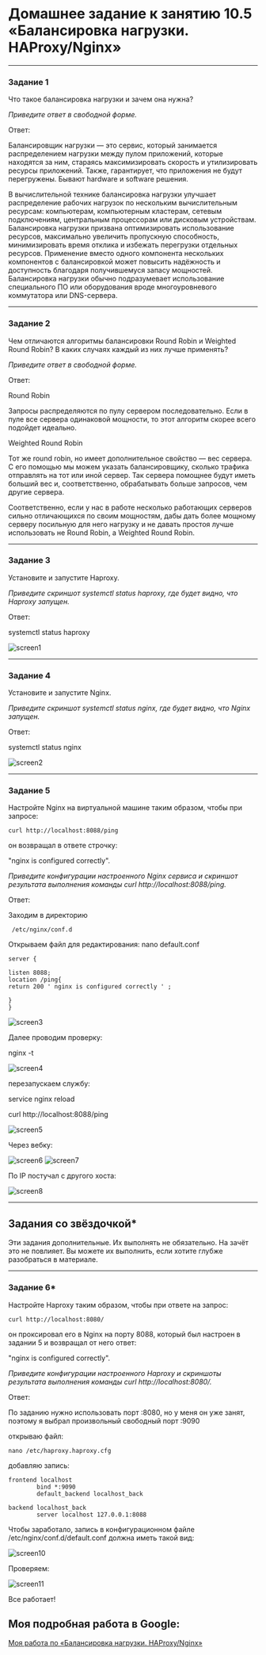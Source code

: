# Домашнее задание к занятию 10.5 «Балансировка нагрузки. HAProxy/Nginx»

---

### Задание 1

Что такое балансировка нагрузки и зачем она нужна? 

*Приведите ответ в свободной форме.*

Ответ:

Балансировщик нагрузки — это сервис, который занимается распределением нагрузки между пулом приложений, которые находятся за ним, стараясь максимизировать скорость и утилизировать ресурсы приложений. Также, гарантирует, что приложения не будут перегружены. Бывают hardware и software решения.

В вычислительной технике балансировка нагрузки улучшает распределение рабочих нагрузок по нескольким вычислительным ресурсам: компьютерам, компьютерным кластерам, сетевым подключениям, центральным процессорам или дисковым устройствам. Балансировка нагрузки призвана оптимизировать использование ресурсов, максимально увеличить пропускную способность, минимизировать время отклика и избежать перегрузки отдельных ресурсов. Применение вместо одного компонента нескольких компонентов с балансировкой может повысить надёжность и доступность благодаря получившемуся запасу мощностей. Балансировка нагрузки обычно подразумевает использование специального ПО или оборудования вроде многоуровневого коммутатора или DNS-сервера.


---

### Задание 2

Чем отличаются алгоритмы балансировки Round Robin и Weighted Round Robin? В каких случаях каждый из них лучше применять? 

*Приведите ответ в свободной форме.*

Ответ:

Round Robin

Запросы распределяются по пулу сервером последовательно. Если в пуле все сервера
одинаковой мощности, то этот алгоритм скорее всего подойдет идеально.

Weighted Round Robin

Тот же round robin, но имеет дополнительное свойство — вес сервера. С его помощью мы можем указать балансировщику, сколько трафика отправлять на тот или иной сервер. Так сервера помощнее будут иметь больший вес и, соответственно, обрабатывать больше запросов, чем другие сервера.

Соответственно, если у нас в работе несколько работающих серверов сильно отличающихся по своим мощностям, дабы дать более мощному серверу посильную для него нагрузку и не давать простоя лучше использовать не Round Robin, а Weighted Round Robin.


---

### Задание 3

Установите и запустите Haproxy.

*Приведите скриншот systemctl status haproxy, где будет видно, что Haproxy запущен.*

Ответ:

systemctl status haproxy

![screen1](https://github.com/KorolkovDenis/10.5-Haproxy/blob/main/screenshots/screen1.jpg)


---

### Задание 4

Установите и запустите Nginx.

*Приведите скриншот systemctl status nginx, где будет видно, что Nginx запущен.*

Ответ:

systemctl status nginx

![screen2](https://github.com/KorolkovDenis/10.5-Haproxy/blob/main/screenshots/screen2.jpg)


---

### Задание 5

Настройте Nginx на виртуальной машине таким образом, чтобы при запросе:

`curl http://localhost:8088/ping`

он возвращал в ответе строчку: 

"nginx is configured correctly".

*Приведите конфигурации настроенного Nginx сервиса и скриншот результата выполнения команды curl http://localhost:8088/ping.*

Ответ:

Заходим в директорию

```
 /etc/nginx/conf.d
```

Открываем файл для редактирования: nano default.conf

```
server {

listen 8088;
location /ping{
return 200 ' nginx is configured correctly ' ;

}
}
```

![screen3](https://github.com/KorolkovDenis/10.5-Haproxy/blob/main/screenshots/screen3.jpg)

Далее проводим проверку:

nginx -t

![screen4](https://github.com/KorolkovDenis/10.5-Haproxy/blob/main/screenshots/screen4.jpg)

перезапускаем службу:

service nginx reload

curl http://localhost:8088/ping

![screen5](https://github.com/KorolkovDenis/10.5-Haproxy/blob/main/screenshots/screen5.jpg)

Через вебку:

![screen6](https://github.com/KorolkovDenis/10.5-Haproxy/blob/main/screenshots/screen6.jpg)
![screen7](https://github.com/KorolkovDenis/10.5-Haproxy/blob/main/screenshots/screen7.jpg)

По IP постучал с другого хоста:

![screen8](https://github.com/KorolkovDenis/10.5-Haproxy/blob/main/screenshots/screen8.jpg)

---

## Задания со звёздочкой*

Эти задания дополнительные. Их выполнять не обязательно. На зачёт это не повлияет. Вы можете их выполнить, если хотите глубже разобраться в материале.

---

### Задание 6*

Настройте Haproxy таким образом, чтобы при ответе на запрос:

`curl http://localhost:8080/`

он проксировал его в Nginx на порту 8088, который был настроен в задании 5 и возвращал от него ответ: 

"nginx is configured correctly". 

*Приведите конфигурации настроенного Haproxy и скриншоты результата выполнения команды curl http://localhost:8080/.*

Ответ:

По заданию нужно использовать порт :8080, но у меня он уже занят, поэтому я выбрал произвольный свободный порт :9090

открываю файл:
``` 
nano /etc/haproxy.haproxy.cfg
```

добавляю запись:

```
frontend localhost
        bind *:9090
        default_backend localhost_back

backend localhost_back
        server localhost 127.0.0.1:8088
```

Чтобы заработало, запись в конфигурационном файле /etc/nginx/conf.d/default.conf должна иметь такой вид:

![screen10](https://github.com/KorolkovDenis/10.5-Haproxy/blob/main/screenshots/screen10.jpg)

Проверяем:

![screen11](https://github.com/KorolkovDenis/10.5-Haproxy/blob/main/screenshots/screen11.jpg)

Все работает!

## Моя подробная работа в Google:

[Моя работа по «Балансировка нагрузки. HAProxy/Nginx»](https://docs.google.com/document/d/1rB0pGZSuvIDZqhkV-Oir9146HCcJQX-R/edit?usp=share_link&ouid=104113173630640462528&rtpof=true&sd=true)

